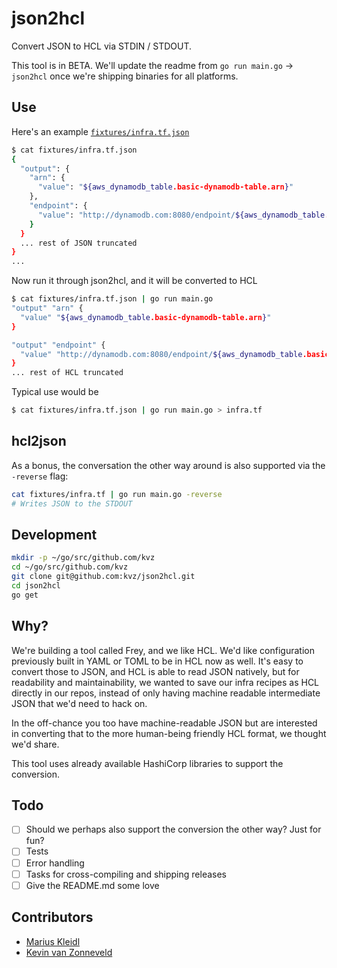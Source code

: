 # json2hcl

Convert JSON to HCL via STDIN / STDOUT.

This tool is in BETA. We'll update the readme from `go run main.go` -> `json2hcl` once we're
shipping binaries for all platforms.

## Use

Here's an example [`fixtures/infra.tf.json`](fixtures/infra.tf.json)

```bash
$ cat fixtures/infra.tf.json
{
  "output": {
    "arn": {
      "value": "${aws_dynamodb_table.basic-dynamodb-table.arn}"
    },
    "endpoint": {
      "value": "http://dynamodb.com:8080/endpoint/${aws_dynamodb_table.basic-dynamodb-table.arn}"
    }
  }
  ... rest of JSON truncated
}
... 
```

Now run it through json2hcl, and it will be converted to HCL

```bash
$ cat fixtures/infra.tf.json | go run main.go
"output" "arn" {
  "value" "${aws_dynamodb_table.basic-dynamodb-table.arn}"
}

"output" "endpoint" {
  "value" "http://dynamodb.com:8080/endpoint/${aws_dynamodb_table.basic-dynamodb-table.arn}"
}
... rest of HCL truncated
```

Typical use would be

```bash
$ cat fixtures/infra.tf.json | go run main.go > infra.tf
```

## hcl2json

As a bonus, the conversation the other way around is also supported via the `-reverse` flag:

```bash
cat fixtures/infra.tf | go run main.go -reverse
# Writes JSON to the STDOUT
```


## Development

```bash
mkdir -p ~/go/src/github.com/kvz
cd ~/go/src/github.com/kvz
git clone git@github.com:kvz/json2hcl.git
cd json2hcl
go get
```

## Why?

We're building a tool called Frey, and we like HCL. We'd like configuration previously 
built in YAML or TOML to be in HCL now as well. It's easy to convert those to JSON,
and HCL is able to read JSON natively, but for readability and maintainability, we wanted to save 
our infra recipes as HCL directly in our repos, instead of only having machine readable intermediate 
JSON that we'd need to hack on.

In the off-chance you too have machine-readable JSON but are interested in converting that
to the more human-being friendly HCL format, we thought we'd share.

This tool uses already available HashiCorp libraries to support the conversion.

## Todo

- [ ] Should we perhaps also support the conversion the other way? Just for fun?
- [ ] Tests
- [ ] Error handling
- [ ] Tasks for cross-compiling and shipping releases
- [ ] Give the README.md some love

## Contributors

- [Marius Kleidl](https://github.com/Acconut)
- [Kevin van Zonneveld](https://github.com/kvz)
